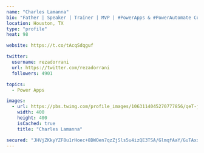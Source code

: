 ```yaml
---
name: "Charles Lamanna"
bio: "Father | Speaker | Trainer | MVP | #PowerApps & #PowerAutomate Community Super User | YouTuber Right-pointing triangle http://youtube.com/c/rezadorrani | Learn - Share - Clockwise rightwards and leftwards open circle arrows"
location: Houston, TX
type: "profile"
heat: 98

website: https://t.co/tAcqSdqguf

twitter:
  username: rezadorrani
  url: https://twitter.com/rezadorrani
  followers: 4901

topics:
  - Power Apps

images:
  - url: https://pbs.twimg.com/profile_images/1063114045270777856/qeT-jpWr_400x400.jpg
    width: 400
    height: 400
    isCached: true
    title: "Charles Lamanna"

secured: "JHVjZKkyYZF8u1rHoec+8DWOen7qzZjSls5u4izQE3TSA/GlmqfAaY/GuTAxxZUd9w7hwMigWT1kQuj/0VCCE5If5i9LYRd+XVt1WjQPjP1PyolILiZWyqooKlzyJ8xvrwaIqh2IbraxJIK/agqf2y6deRDvNPtcLUxTJeYaCwLFfkL5/qAjcrpJo3o2uUILYheI+P4fM40TBlRL+6i2GkPuyylM0Qc/yKtuh2wkV3kx2tMnDj0bXuoCU0KCFj29HV5dzz5d6sCQUBtD9QIxRoW36j99ib1jGfH2HUPLOMmoHFcMVvmeqkAdXJU8doLOJu2ioaXtGWussdH8NprCHh7GaPSghLeCejfw/j4Q6ed7grJaqbZrHoyoEvmzYYc0JNMCsex5j0IeKWykc0mTRt6zletizv4Z6GyNf0sp8ug=;qy2Vf5l6mrNYkoQlLzN2bg=="
---
```


